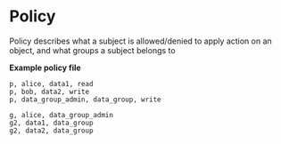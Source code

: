 # Policy

Policy describes what a subject is allowed/denied to apply action on an object, and what groups a subject belongs to

**Example policy file**

```csv
p, alice, data1, read
p, bob, data2, write
p, data_group_admin, data_group, write

g, alice, data_group_admin
g2, data1, data_group
g2, data2, data_group
```
